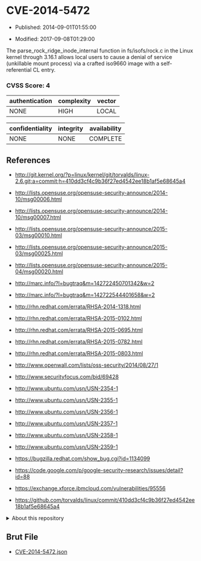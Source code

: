 # CVE-2014-5472

- Published: 2014-09-01T01:55:00

- Modified: 2017-09-08T01:29:00

The parse_rock_ridge_inode_internal function in fs/isofs/rock.c in the Linux kernel through 3.16.1 allows local users to cause a denial of service (unkillable mount process) via a crafted iso9660 image with a self-referential CL entry.

### CVSS Score: **4**

| authentication | complexity | vector |
| --- | --- | --- |
| NONE | HIGH | LOCAL |

| confidentiality | integrity | availability |
| --- | --- | --- |
| NONE | NONE | COMPLETE |

## References

* http://git.kernel.org/?p=linux/kernel/git/torvalds/linux-2.6.git;a=commit;h=410dd3cf4c9b36f27ed4542ee18b1af5e68645a4

* http://lists.opensuse.org/opensuse-security-announce/2014-10/msg00006.html

* http://lists.opensuse.org/opensuse-security-announce/2014-10/msg00007.html

* http://lists.opensuse.org/opensuse-security-announce/2015-03/msg00010.html

* http://lists.opensuse.org/opensuse-security-announce/2015-03/msg00025.html

* http://lists.opensuse.org/opensuse-security-announce/2015-04/msg00020.html

* http://marc.info/?l=bugtraq&m=142722450701342&w=2

* http://marc.info/?l=bugtraq&m=142722544401658&w=2

* http://rhn.redhat.com/errata/RHSA-2014-1318.html

* http://rhn.redhat.com/errata/RHSA-2015-0102.html

* http://rhn.redhat.com/errata/RHSA-2015-0695.html

* http://rhn.redhat.com/errata/RHSA-2015-0782.html

* http://rhn.redhat.com/errata/RHSA-2015-0803.html

* http://www.openwall.com/lists/oss-security/2014/08/27/1

* http://www.securityfocus.com/bid/69428

* http://www.ubuntu.com/usn/USN-2354-1

* http://www.ubuntu.com/usn/USN-2355-1

* http://www.ubuntu.com/usn/USN-2356-1

* http://www.ubuntu.com/usn/USN-2357-1

* http://www.ubuntu.com/usn/USN-2358-1

* http://www.ubuntu.com/usn/USN-2359-1

* https://bugzilla.redhat.com/show_bug.cgi?id=1134099

* https://code.google.com/p/google-security-research/issues/detail?id=88

* https://exchange.xforce.ibmcloud.com/vulnerabilities/95556

* https://github.com/torvalds/linux/commit/410dd3cf4c9b36f27ed4542ee18b1af5e68645a4

<details>
<summary>About this repository</summary> 

  This repository is part of the project [Live Hack CVE](https://github.com/Live-Hack-CVE). Main website can be found [www.live-hack.org](https://www.live-hack.org) 
  
  Made by [Sn0wAlice](https://github.com/Sn0wAlice) for the people that care about security and need to have a feed of the latest CVEs. Hope you enjoy it, don't forget to star the repo and follow me on [Twitter](https://twitter.com/Sn0wAlice) and [Github](https://github.com/Sn0wAlice). And that is my [personnal website](https://www.alice-snow.me/)

  - [Home Page](https://github.com/Live-Hack-CVE)
  - [Framework](https://github.com/Live-Hack-CVE/cve-framework)
  - [CVE database](https://github.com/Live-Hack-CVE/full_database)
  - [Changelog](https://github.com/Live-Hack-CVE/Changelog)
</details>

## Brut File

* [CVE-2014-5472.json](https://raw.githubusercontent.com/Live-Hack-CVE/full_database/main/cves/2014/CVE-2014-5472.json)

